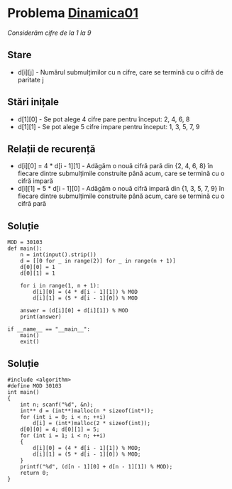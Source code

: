# Problema [Dinamica01](https://www.pbinfo.ro/probleme/2259/dinamica01)
<i>Considerăm cifre de la 1 la 9</i>

## Stare
- d[i][j] - Numărul submulțimilor cu n cifre, care se termină cu o cifră de paritate j

## Stări inițale
- d[1][0] - Se pot alege 4 cifre pare pentru început: 2, 4, 6, 8
- d[1][1] - Se pot alege 5 cifre impare pentru început: 1, 3, 5, 7, 9

## Relații de recurență
- d[i][0] = 4 * d[i - 1][1] - Adăgăm o nouă cifră pară din {2, 4, 6, 8} în fiecare dintre submulțimile construite până acum, care se termină cu o cifră impară
- d[i][1] = 5 * d[i - 1][0] - Adăgăm o nouă cifră impară din {1, 3, 5, 7, 9} în fiecare dintre submulțimile construite până acum, care se termină cu o cifră pară

## Soluție
```
MOD = 30103
def main():
    n = int(input().strip())
    d = [[0 for _ in range(2)] for _ in range(n + 1)]
    d[0][0] = 1
    d[0][1] = 1

    for i in range(1, n + 1):
        d[i][0] = (4 * d[i - 1][1]) % MOD
        d[i][1] = (5 * d[i - 1][0]) % MOD

    answer = (d[i][0] + d[i][1]) % MOD
    print(answer)

if __name__ == "__main__":
    main()
    exit()
```

## Soluție
```
#include <algorithm>
#define MOD 30103
int main()
{
	int n; scanf("%d", &n);
	int** d = (int**)malloc(n * sizeof(int*));
	for (int i = 0; i < n; ++i)
		d[i] = (int*)malloc(2 * sizeof(int));
	d[0][0] = 4; d[0][1] = 5;
	for (int i = 1; i < n; ++i)
	{
		d[i][0] = (4 * d[i - 1][1]) % MOD;
		d[i][1] = (5 * d[i - 1][0]) % MOD;
	}
	printf("%d", (d[n - 1][0] + d[n - 1][1]) % MOD);
	return 0;
}
```
